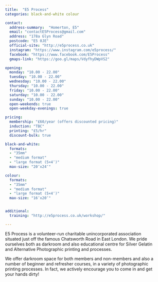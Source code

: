 ```yaml
---
title:  "E5 Process"
categories: black-and-white colour

contact:
  address-summary:  "Homerton, E5"
  email: "contactE5Process@gmail.com"
  address: "178a Glyn Road"
  postcode: "E5 0JE"
  official-site: "http://e5process.co.uk"
  instagram: "https://www.instagram.com/e5process/"
  facebook: "https://www.facebook.com/E5Process"
  gmaps-link: "https://goo.gl/maps/VdyfhyDWpVS2"

opening:
  monday: "10.00 - 22.00"
  tuesday: "10.00 - 22.00"
  wednesday: "10.00 - 22.00"
  thursday: "10.00 - 22.00"
  friday: "10.00 - 22.00"
  saturday: "10.00 - 22.00"
  sunday: "10.00 - 22.00"
  open-weekends: true
  open-weekday-evenings: true

pricing:
  membership: "£60/year (offers discounted pricing)"
  induction: "TBC"
  printing: "£5/hr"
  discount-bulk: true

black-and-white:
  formats:
  - "35mm"
  - "medium format"
  - "large format (5×4″)"
  max-size: "20″x24″"

colour:
  formats:
  - "35mm"
  - "medium format"
  - "large format (5×4″)"
  max-size: "16″x20″"


additional:
  training: "http://e5process.co.uk/workshop/"

---
```


E5 Process is a volunteer-run charitable unincorporated association situated just off the famous Chatsworth Road in East London. We pride ourselves both as darkroom and also educational centre for Silver Gelatin and Alternative Photographic printing and processes.

We offer darkroom space for both members and non-members and also a number of beginner and refresher courses, in a variety of photographic printing processes. In fact, we actively encourage you to come in and get your hands dirty!

